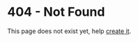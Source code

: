 # 404 - Not Found

This page does not exist yet, help <a href="https://github.com/BoidCMS/boidcms.github.io" onload="this.href='https://github.com/BoidCMS/boidcms.github.io/blob/master/'+window.location.hash.substring(2);">create it</a>.       
